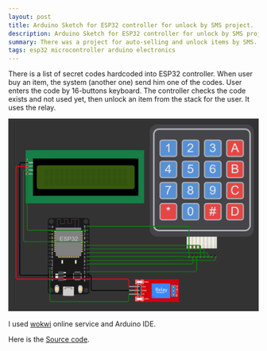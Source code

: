 ```yaml
---
layout: post
title: Arduino Sketch for ESP32 controller for unlock by SMS project.
description: Arduino Sketch for ESP32 controller for unlock by SMS project.
summary: There was a project for auto-selling and unlock items by SMS. I've designed electronic schema based on ESP32 and implemented Arduino Sketch to control it.
tags: esp32 microcontroller arduino electronics
---
```


There is a list of secret codes hardcoded into ESP32 controller.
When user buy an item, the system (another one) send him one of the codes.
User enters the code by 16-buttons keyboard.
The controller checks the code exists and not used yet,
then unlock an item from the stack for the user.
It uses the relay.

![schema](/assets/images/2024-05-26-schema.png)

I used [wokwi](https://wokwi.com/) online service and Arduino IDE.

Here is the [Source code](https://github.com/alex-alekseichuk/sms-lock/blob/main/controller.ino).

